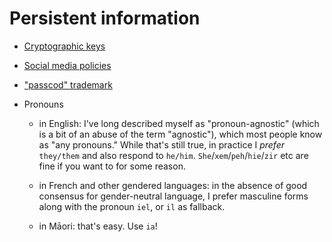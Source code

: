 # Persistent information

- [Cryptographic keys](./keys.md)
- [Social media policies](./social-media.md)
- ["passcod" trademark](./trademark.md)

- Pronouns
  - in English: I've long described myself as "pronoun-agnostic" (which is a
    bit of an abuse of the term "agnostic"), which most people know as "any
    pronouns." While that's still true, in practice I _prefer_ `they/them` and
    also respond to `he/him`. `She`/`xem`/`peh`/`hie`/`zir` etc are fine if you
    want to for some reason.

  - in French and other gendered languages: in the absence of good consensus
    for gender-neutral language, I prefer masculine forms along with the
    pronoun `iel`, or `il` as fallback.

  - in Māori: that's easy. Use `ia`!

